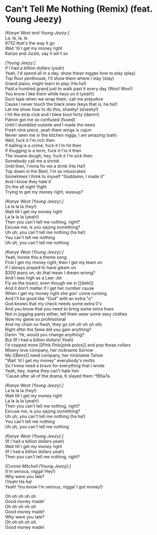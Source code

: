 # Can't Tell Me Nothing (Remix) (feat. Young Jeezy)

_[Kanye West and Young Jeezy:]_  
La, la, la, la  
8732 that's the way it go  
Wait 'til I get my money right  
Kanye and Jizzle, say it ain't so  

_[Young Jeezy:]_  
If I had a billion dollars (yeah)  
Yeah, I'd spend all in a day, show these niggas how to play (play)  
Top floor penthouse, I'll show them where I stay (stay)  
Grand piano, might learn to play (Ha ha!)  
Paid a hundred grand just to walk past it every day (Woo! Woo!)  
You know I like them white keys on it (yeah!)  
Duct tape when we wrap them, call me prejudice  
Cause I never touch the black ones (keys that is, ha ha!)  
Let me show how to do this, shawty! (shawty!)  
I hit the strip club and I blew bout forty (damn!)  
Patron got me so confused (fused)  
Until I stumbled outside and I made the news  
Fresh nine piece, yeah them wings is cajun  
Never seen me in the kitchen nigga, I am amazing (nah)  
Well, fuck it I'm rich then  
If balling is a crime, fuck it I'm hit then  
If thugging is a term, fuck it I'm it then  
The insane dough, hey, fuck it I'm sick then  
Somebody call me a shrink  
Until then, I'mma fix me a drink (Ha Ha!)  
Top down in the Bent, I'm so intoxicated  
Sometimes I think to myself "Goddamn, I made it"  
And I know they hate it  
On the all night flight  
Trying to get my money right, wassup?  

_[Kanye West (Young Jeezy):]_  
La la la la (hey!)  
Wait till I get my money right  
La la la la (yeah!)  
Then you can't tell me nothing, right?  
Excuse me, is you saying something?  
Uh uh, you can't tell me nothing (ha ha!)  
You can't tell me nothing  
Uh uh, you can't tell me nothing  

_[Kanye West (Young Jeezy):]_  
Yeah, homie this a theme song  
First I get my money right, then I get my team on  
If I always prayed to have gleam on  
$300 jeans on, do that mean I dream wrong?  
And I was high as a Leer Jet  
Fly as the insect, even though we in [[debt]]  
And it don't matter if I get her number cause  
When I get my money right she gon' come running  
And I'll be good like "God" with an extra "o"  
God knows that my check needs some extra 0's  
And you know that you need to bring some extra hoes  
Not in jogging pants either, tell them wear some sexy clothes  
Now my game so professional  
And my chain so fresh, they go (oh oh oh oh oh)  
Right after the fame did you gain anything?  
Damn 'Ye, would you change anything?  
But (If I had a billion dollars! Yeah)  
I'd copped more [[Pink Polo|pink polos]] and pop those collars  
Misery love company, her nickname Sorrow  
My [[Benz]] need company, her nickname Tahoe  
"Wait 'til I get my money" everybody's motto  
So I'mma need a bravo for everything that I wrote  
Yeah, hey, mama they can't hate him  
'Cause after all of the drama, K slayed them   ^f95a7a

_[Kanye West (Young Jeezy):]_  
La la la la (hey!)  
Wait till I get my money right  
La la la la (yeah!)  
Then you can't tell me nothing, right?  
Excuse me, is you saying something?  
Uh uh, you can't tell me nothing (ha ha!)  
You can't tell me nothing  
Uh uh, you can't tell me nothing  

_[Kanye West (Young Jeezy):]_  
(If I had a billion dollars yeah)  
Wait till I get my money right  
(If I had a billion dollars yeah)  
Then you can't tell me nothing, right?  

_[Connie Mitchell (Young Jeezy):]_  
(I'm serious, nigga! Hey!)  
Why were you late?  
(Yeah! Ha ha!  
Yeah! You know I'm serious, nigga! I got money!)  

Oh oh oh oh oh  
Good money made!  
Oh oh oh oh oh  
Good money made!  
Why were you late?  
Oh oh oh oh oh  
Good money made!
